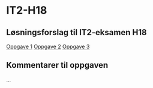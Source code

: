 # IT2-H18
## Løsningsforslag til IT2-eksamen H18

[Oppgave 1](https://fuzzbin.github.io/IT2-H18/Oppgave_1/)
[Oppgave 2](https://fuzzbin.github.io/IT2-H18/Oppgave_2/)
[Oppgave 3](https://fuzzbin.github.io/IT2-H18/Oppgave_3/)

## Kommentarer til oppgaven
...

